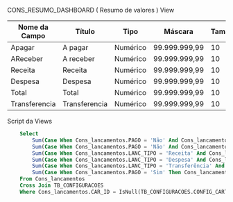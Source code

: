CONS_RESUMO_DASHBOARD ( Resumo de valores ) View

| Nome da Campo    | Título                  | Tipo      | Máscara        | Tamanho |
| --------------   | ----------------------  | --------- | -------------- | ------- |
| Apagar           | A pagar                 | Numérico  | 99.999.999,99  | 10      |
| AReceber         | A receber               | Numérico  | 99.999.999,99  | 10      |
| Receita          | Receita                 | Numérico  | 99.999.999,99  | 10      |
| Despesa          | Despesa                 | Numérico  | 99.999.999,99  | 10      |
| Total            | Total                   | Numérico  | 99.999.999,99  | 10      |
| Transferencia    | Transferencia           | Numérico  | 99.999.999,99  | 10      |


Script da Views

```sql
    Select 
        Sum(Case When Cons_lancamentos.PAGO = 'Não' And Cons_lancamentos.LANC_TIPO ='Despesa' Then Cons_lancamentos.LANC_VALOR Else 0 End) As APagar,
        Sum(Case When Cons_lancamentos.PAGO = 'Não' And Cons_lancamentos.LANC_TIPO = 'Receita' Then Cons_lancamentos.LANC_VALOR Else 0 End) As AReceber,
        Sum(Case When Cons_lancamentos.LANC_TIPO = 'Receita' And Cons_lancamentos.PAGO = 'Sim' Then Cons_lancamentos.LANC_VALOR Else 0 End) As Receita,
        Sum(Case When Cons_lancamentos.LANC_TIPO = 'Despesa' And Cons_lancamentos.PAGO = 'Sim' Then Cons_lancamentos.LANC_VALOR Else 0 End) As Despesa,
        Sum(Case When Cons_lancamentos.LANC_TIPO = 'Transferência' And Cons_lancamentos.PAGO = 'Sim' Then Cons_lancamentos.LANC_VALOR Else 0 End) As Transferencia,
        Sum(Case When Cons_lancamentos.PAGO = 'Sim' Then Cons_lancamentos.LANC_VALOR Else 0 End) As Total
    From Cons_lancamentos
    Cross Join TB_CONFIGURACOES
    Where Cons_lancamentos.CAR_ID = IsNull(TB_CONFIGURACOES.CONFIG_CARTEIRA_PADRAO, Cons_lancamentos.CAR_ID)
```